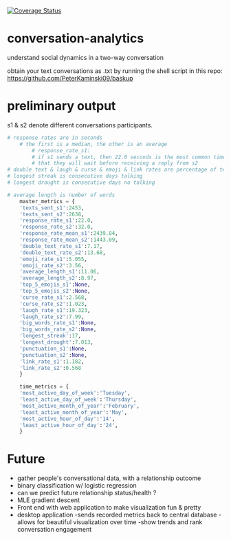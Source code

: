 <!-- [![Build Status](https://travis-ci.org/weAllWeGot/conversation-analytics.svg?branch=master)](https://travis-ci.org/weAllWeGot/conversation-analytics) -->

[![Coverage Status](https://coveralls.io/repos/github/weAllWeGot/conversation-analytics/badge.svg?branch=master)](https://coveralls.io/github/weAllWeGot/conversation-analytics?branch=master)



# conversation-analytics
understand social dynamics in a two-way conversation

obtain your text conversations as .txt by
running the shell script in this repo:
https://github.com/PeterKaminski09/baskup 


# preliminary output
s1 & s2 denote different conversations participants.
```python
# response rates are in seconds
	# the first is a median, the other is an average
		# response_rate_s1: 
		# if s1 sends a text, then 22.0 seconds is the most common time 
		# that they will wait before receiving a reply from s2
# double text & laugh & curse & emoji & link rates are percentage of texts sent
# longest streak is consecutive days talking
# longest drought is consecutive days no talking

# average length is number of words
	master_metrics = {
	'texts_sent_s1':2453,
	'texts_sent_s2':2638,
	'response_rate_s1':22.0,
	'response_rate_s2':32.0,
	'response_rate_mean_s1':2439.84,
	'response_rate_mean_s2':1443.09,
	'double_text_rate_s1':7.17,
	'double_text_rate_s2':13.68,
	'emoji_rate_s1':5.055,
	'emoji_rate_s2':3.56,
	'average_length_s1':11.06,
	'average_length_s2':8.97,
	'top_5_emojis_s1':None,
	'top_5_emojis_s2':None,
	'curse_rate_s1':2.568,
	'curse_rate_s2':1.023,
	'laugh_rate_s1':19.323,
	'laugh_rate_s2':7.99,
	'big_words_rate_s1':None,
	'big_words_rate_s2':None,
	'longest_streak':17,
	'longest_drought':7.013,
	'punctuation_s1':None,
	'punctuation_s2':None,
	'link_rate_s1':1.182,
	'link_rate_s2':0.568
	}

	time_metrics = {
	'most_active_day_of_week':'Tuesday',
	'least_active_day_of_week':'Thursday',
	'most_active_month_of_year':'February',
	'least_active_month_of_year':'May',
	'most_active_hour_of_day':'14',
	'least_active_hour_of_day':'24',
	}
```


# Future
- gather people's conversational data, with a relationship outcome
- binary classification w/ logistic regression 
- can we predict future relationship status/health ?
- MLE gradient descent
- Front end with web application to make visualization fun & pretty
- desktop application 
	-sends recorded metrics back to central database
	-allows for beautiful visualization over time
	-show trends and rank conversation engagement


